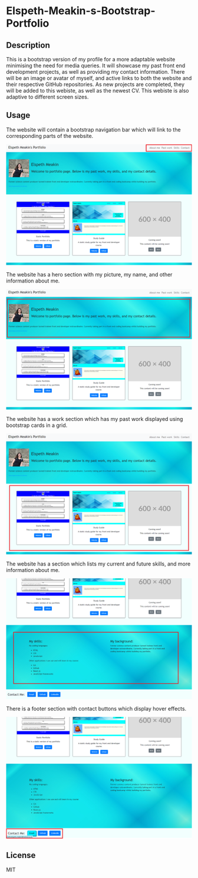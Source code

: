 # Elspeth-Meakin-s-Bootstrap-Portfolio

## Description

This is a bootstrap version of my profile for a more adaptable website minimising the need for media queries. It will showcase my past front end development projects, as well as providing my contact information. There will be an image or avatar of myself, and active links to both the website and their respective GitHub repositories. As new projects are completed, they will be added to this webiste, as well as the newest CV. This webiste is also adaptive to different screen sizes.


## Usage

The website will contain a bootstrap navigation bar which will link to the corresponding parts of the website.


<img src="./images/Navbar.png">


The website has a hero section with my picture, my name, and other information about me.


<img src="./images/herosection.png">


The website has a work section which has my past work displayed using bootstrap cards in a grid.


<img src="./images/worksection.png">


The website has a section which lists my current and future skills, and more information about me.


<img src="./images/skillsbackground.png">


There is a footer section with contact buttons which display hover effects.


<img src="./images/contactlinks.png">

## License

MIT